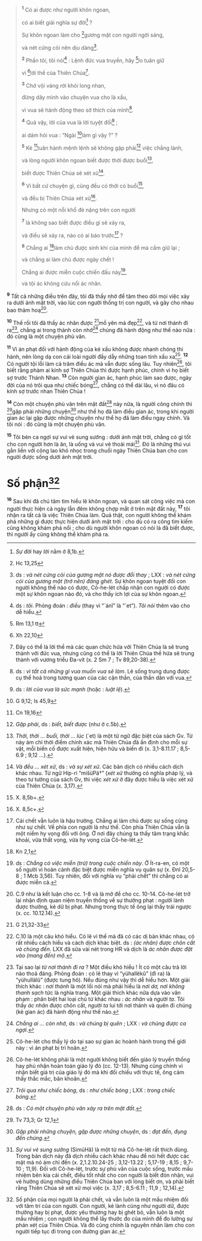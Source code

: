 > <sup><b>1</b></sup> Có ai được như người khôn ngoan,
>
> có ai biết giải nghĩa sự đời[^1-720223b7-eec9-4c2d-b6de-3389fd6eb839] ?
>
> Sự khôn ngoan làm cho [^1@-720223b7-eec9-4c2d-b6de-3389fd6eb839]gương mặt con người ngời sáng,
>
> và nét cứng cỏi nên dịu dàng[^2-720223b7-eec9-4c2d-b6de-3389fd6eb839].
>
> <sup><b>2</b></sup> Phần tôi, tôi nói[^3-720223b7-eec9-4c2d-b6de-3389fd6eb839] : Lệnh đức vua truyền, hãy [^2@-720223b7-eec9-4c2d-b6de-3389fd6eb839]lo tuân giữ
>
> vì [^3@-720223b7-eec9-4c2d-b6de-3389fd6eb839]lời thề của Thiên Chúa[^4-720223b7-eec9-4c2d-b6de-3389fd6eb839].
>
> <sup><b>3</b></sup> Chớ vội vàng rời khỏi long nhan,
>
> đừng dây mình vào chuyện vua cho là xấu,
>
> vì vua sẽ hành động theo sở thích của mình[^5-720223b7-eec9-4c2d-b6de-3389fd6eb839].
>
> <sup><b>4</b></sup> Quả vậy, lời của vua là lời tuyệt đối[^6-720223b7-eec9-4c2d-b6de-3389fd6eb839] ;
>
> ai dám hỏi vua : “Ngài [^4@-720223b7-eec9-4c2d-b6de-3389fd6eb839]làm gì vậy ?” ?
>
> <sup><b>5</b></sup> Kẻ [^5@-720223b7-eec9-4c2d-b6de-3389fd6eb839]tuân hành mệnh lệnh sẽ không gặp phải[^7-720223b7-eec9-4c2d-b6de-3389fd6eb839] việc chẳng lành,
>
> và lòng người khôn ngoan biết được thời được buổi[^8-720223b7-eec9-4c2d-b6de-3389fd6eb839],
>
> biết được Thiên Chúa sẽ xét xử[^9-720223b7-eec9-4c2d-b6de-3389fd6eb839].
>
> <sup><b>6</b></sup> Vì bất cứ chuyện gì, cũng đều có thời có buổi[^10-720223b7-eec9-4c2d-b6de-3389fd6eb839],
>
> và đều bị Thiên Chúa xét xử[^11-720223b7-eec9-4c2d-b6de-3389fd6eb839].
>
> Nhưng có một nỗi khổ đè nặng trên con người
>
> <sup><b>7</b></sup> là không sao biết được điều gì sẽ xảy ra,
>
> và điều sẽ xảy ra, nào có ai báo trước[^12-720223b7-eec9-4c2d-b6de-3389fd6eb839] ?
>
> <sup><b>8</b></sup> Chẳng ai [^6@-720223b7-eec9-4c2d-b6de-3389fd6eb839]làm chủ được sinh khí của mình để mà cầm giữ lại ;
>
> và chẳng ai làm chủ được ngày chết !
>
> Chẳng ai được miễn cuộc chiến đấu này[^13-720223b7-eec9-4c2d-b6de-3389fd6eb839],
>
> và tội ác không cứu nổi ác nhân.

<sup><b>9</b></sup> Tất cả những điều trên đây, tôi đã thấy nhờ để tâm theo dõi mọi việc xảy ra dưới ánh mặt trời, vào lúc con người thống trị con người, và gây cho nhau bao thảm hoạ[^14-720223b7-eec9-4c2d-b6de-3389fd6eb839].

<sup><b>10</b></sup> Thế rồi tôi đã thấy ác nhân được [^7@-720223b7-eec9-4c2d-b6de-3389fd6eb839]mồ yên mả đẹp[^15-720223b7-eec9-4c2d-b6de-3389fd6eb839], và từ nơi thánh đi ra[^16-720223b7-eec9-4c2d-b6de-3389fd6eb839], chẳng ai trong thành còn nhớ[^17-720223b7-eec9-4c2d-b6de-3389fd6eb839] chúng đã hành động như thế nào nữa : đó cũng là một chuyện phù vân.

<sup><b>11</b></sup> Vì án phạt đối với hành động của kẻ xấu không được nhanh chóng thi hành, nên lòng dạ con cái loài người đầy dẫy những toan tính xấu xa[^18-720223b7-eec9-4c2d-b6de-3389fd6eb839]. <sup><b>12</b></sup> Có người tội lỗi làm cả trăm điều ác mà vẫn được sống lâu. Tuy nhiên[^19-720223b7-eec9-4c2d-b6de-3389fd6eb839], tôi biết rằng phàm ai kính sợ Thiên Chúa thì được hạnh phúc, chính vì họ biết sợ trước Thánh Nhan. <sup><b>13</b></sup> Còn người gian ác, hạnh phúc làm sao được, ngày đời của nó trôi qua như chiếc bóng[^20-720223b7-eec9-4c2d-b6de-3389fd6eb839], chẳng có thể dài lâu, vì nó đâu có kính sợ trước nhan Thiên Chúa !

<sup><b>14</b></sup> Còn một chuyện phù vân trên mặt đất[^21-720223b7-eec9-4c2d-b6de-3389fd6eb839] này nữa, là người công chính thì [^8@-720223b7-eec9-4c2d-b6de-3389fd6eb839]gặp phải những chuyện[^22-720223b7-eec9-4c2d-b6de-3389fd6eb839] như thể họ đã làm điều gian ác, trong khi người gian ác lại gặp được những chuyện như thể họ đã làm điều ngay chính. Và tôi nói : đó cũng là một chuyện phù vân.

<sup><b>15</b></sup> Tôi bèn ca ngợi sự vui vẻ sung sướng : dưới ánh mặt trời, chẳng có gì tốt cho con người hơn là ăn, là uống và vui vẻ thoải mái[^23-720223b7-eec9-4c2d-b6de-3389fd6eb839]. Đó là những thú vui gắn liền với công lao khó nhọc trong chuỗi ngày Thiên Chúa ban cho con người được sống dưới ánh mặt trời.

# Số phận[^24-720223b7-eec9-4c2d-b6de-3389fd6eb839]

<sup><b>16</b></sup> Sau khi đã chú tâm tìm hiểu lẽ khôn ngoan, và quan sát công việc mà con người thực hiện cả ngày lẫn đêm không chợp mắt ở trên mặt đất này, <sup><b>17</b></sup> tôi nhận ra tất cả là việc Thiên Chúa làm. Quả thật, con người không thể khám phá những gì được thực hiện dưới ánh mặt trời : cho dù có ra công tìm kiếm cũng không khám phá nổi ; cho dù người khôn ngoan có nói là đã biết được, thì người ấy cũng không thể khám phá ra.

[^1-720223b7-eec9-4c2d-b6de-3389fd6eb839]: _Sự đời_ hay _lời_ nằm ở 8,1b.

[^2-720223b7-eec9-4c2d-b6de-3389fd6eb839]: ds : _và nét cứng cỏi của gương mặt nó được đổi thay_ ; LXX : _và nét cứng cỏi của gương mặt (trở nên) đáng ghét_. Sự khôn ngoan tuyệt đối con người không thể nào có được, Cô-he-lét chấp nhận con người có được một sự khôn ngoan nào đó, và cho thấy ích lợi của sự khôn ngoan.

[^3-720223b7-eec9-4c2d-b6de-3389fd6eb839]: ds : _tôi_. Phỏng đoán : _điều_ (thay vì “´ánî” là “´et”). _Tôi nói_ thêm vào cho dễ hiểu.

[^4-720223b7-eec9-4c2d-b6de-3389fd6eb839]: Đây có thể là lời thề mà các quan chức hứa với Thiên Chúa là sẽ trung thành với đức vua, nhưng cũng có thể là lời Thiên Chúa thề hứa sẽ trung thành với vương triều Đa-vít (x. 2 Sm 7 ; Tv 89,20-38).

[^5-720223b7-eec9-4c2d-b6de-3389fd6eb839]: ds : _vì tất cả những gì vua muốn vua sẽ làm_. Lẽ sống trung dung được cụ thể hoá trong tương quan của các cận thần, của thần dân với vua.

[^6-720223b7-eec9-4c2d-b6de-3389fd6eb839]: ds : _lời của vua là sức mạnh_ (hoặc : _luật lệ_).

[^7-720223b7-eec9-4c2d-b6de-3389fd6eb839]: _Gặp phải_, ds : _biết, biết được_ (như ở c.5b).

[^8-720223b7-eec9-4c2d-b6de-3389fd6eb839]: _Thời, thời ... buổi, thời ... lúc_ (´et) là một từ ngữ đặc biệt của sách Gv. Từ này ám chỉ thời điểm chính xác mà Thiên Chúa đã ấn định cho mỗi sự vật, mỗi biến cố được xuất hiện, hiện hữu và biến đi (x. 3,1-8.11.17 ; 8,5-6.9 ; 9,12 ...).

[^9-720223b7-eec9-4c2d-b6de-3389fd6eb839]: _Và đều ... xét xử_, ds : _và sự xét xử_. Các bản dịch có nhiều cách dịch khác nhau. Từ ngữ Híp-ri “mišüPä†” (_xét xử_ thường có nghĩa pháp lý, và theo tư tưởng của sách Gv, thì việc _xét xử_ ở đây được hiểu là việc xét xử của Thiên Chúa (x. 3,17).

[^10-720223b7-eec9-4c2d-b6de-3389fd6eb839]: X. 8,5b+.

[^11-720223b7-eec9-4c2d-b6de-3389fd6eb839]: X. 8,5c+.

[^12-720223b7-eec9-4c2d-b6de-3389fd6eb839]: Cái chết vẫn luôn là hậu trường. Chẳng ai làm chủ được sự sống cũng như sự chết. Về phía con người là như thế. Còn phía Thiên Chúa vẫn là một niềm hy vọng đối với ông. Ở nơi đây chúng ta thấy tâm trạng khắc khoải, vừa thất vọng, vừa hy vọng của Cô-he-lét.

[^13-720223b7-eec9-4c2d-b6de-3389fd6eb839]: ds : _Chẳng có việc miễn (trừ) trong cuộc chiến này_. Ở Ít-ra-en, có một số người vì hoàn cảnh đặc biệt được miễn nghĩa vụ quân sự (x. Đnl 20,5-8 ; 1 Mcb 3,56). Tuy nhiên, đối với nghĩa vụ “phải chết” thì chẳng có ai được miễn cả.

[^14-720223b7-eec9-4c2d-b6de-3389fd6eb839]: C.9 như là kết luận cho cc. 1-8 và là mở đề cho cc. 10-14. Cô-he-lét trở lại nhận định quan niệm truyền thống về sự thưởng phạt : người lành được thưởng, kẻ dữ bị phạt. Nhưng trong thực tế ông lại thấy trái ngược (x. cc. 10.12.14).

[^15-720223b7-eec9-4c2d-b6de-3389fd6eb839]: C.10 là một câu khó hiểu. Có lẽ vì thế mà đã có các dị bản khác nhau, có rất nhiều cách hiểu và cách dịch khác biệt. ds : _(ác nhân) được chôn cất và chúng đến_. LXX đã sửa vài nét trong HR và dịch là _ác nhân được đặt vào (mang đến) mộ_.

[^16-720223b7-eec9-4c2d-b6de-3389fd6eb839]: Tại sao lại _từ nơi thánh đi ra_ ? Một điều khó hiểu ! Ít có một câu trả lời nào thoả đáng. Phỏng đoán : có lẽ thay vì “yühallëkû” (đi ra) là “yühullälû” (được tung hô). Nếu đúng như vậy thì dễ hiểu hơn. Một giải thích khác : _nơi thánh_ là một lối nói mà phải hiểu là _nơi dơ, nơi không thanh sạch_ tức là nghĩa trang. Một giải thích khác nữa dựa vào văn phạm : phân biệt hai loại chủ từ khác nhau : _ác nhân_ và _người ta_. Tôi thấy _ác nhân_ được chôn cất, _người ta_ lui tới nơi thánh và quên đi chúng (kẻ gian ác) đã hành động như thế nào.

[^17-720223b7-eec9-4c2d-b6de-3389fd6eb839]: _Chẳng ai ... còn nhớ_, ds : _và chúng bị quên_ ; LXX : _và chúng được ca ngợi_.

[^18-720223b7-eec9-4c2d-b6de-3389fd6eb839]: Cô-he-lét cho thấy lý do tại sao sự gian ác hoành hành trong thế giới này : vì án phạt bị trì hoãn.

[^19-720223b7-eec9-4c2d-b6de-3389fd6eb839]: Cô-he-lét không phải là một người không biết đến giáo lý truyền thống hay phủ nhận hoàn toàn giáo lý đó (cc. 12-13). Nhưng cũng chính vì nhận biết giá trị của giáo lý đó mà khi đối chiếu với thực tế, ông cảm thấy thắc mắc, băn khoăn.

[^20-720223b7-eec9-4c2d-b6de-3389fd6eb839]: _Trôi qua như chiếc bóng_, ds : _như chiếc bóng_ ; LXX : _trong chiếc bóng_.

[^21-720223b7-eec9-4c2d-b6de-3389fd6eb839]: ds : _Có một chuyện phù vân xảy ra trên mặt đất_.

[^22-720223b7-eec9-4c2d-b6de-3389fd6eb839]: _Gặp phải những chuyện, gặp được những chuyện_, ds : _đạt đến, đụng đến chúng_.

[^23-720223b7-eec9-4c2d-b6de-3389fd6eb839]: _Sự vui vẻ sung sướng_ (SimüHâ) là một từ mà Cô-he-lét rất thích dùng. Trong bản dịch này đã dịch nhiều cách khác nhau để nói hết được các mặt mà nó ám chỉ đến (x. 2,1.2.10.24-25 ; 3,12-13.22 ; 5,17-19 ; 8,15 ; 9,7-10 ; 11,9). Đối với Cô-he-lét, trước sự phù vân của cuộc sống, trước mầu nhiệm bên kia cái chết, điều tốt nhất cho con người là biết đón nhận, vui vẻ hưởng dùng những điều Thiên Chúa ban với lòng biết ơn, và phải biết rằng Thiên Chúa sẽ xét xử mọi việc (x. 3,17 ; 8,5-6.11 ; 11,9 ; 12,14).

[^24-720223b7-eec9-4c2d-b6de-3389fd6eb839]: Số phận của mọi người là phải chết, và vẫn luôn là một mầu nhiệm đối với tâm trí của con người. Con người, kẻ lành cũng như người dữ, được thưởng hay bị phạt, được yêu thương hay bị ghét bỏ, vẫn luôn là một mầu nhiệm ; con người không thể lấy thước đo của mình để đo lường sự phán xét của Thiên Chúa. Và đó cũng chính là nguyên nhân làm cho con người tiếp tục đi trong con đường gian ác.

[^1@-720223b7-eec9-4c2d-b6de-3389fd6eb839]: Hc 13,25

[^2@-720223b7-eec9-4c2d-b6de-3389fd6eb839]: Rm 13,1 tt

[^3@-720223b7-eec9-4c2d-b6de-3389fd6eb839]: Xh 22,10

[^4@-720223b7-eec9-4c2d-b6de-3389fd6eb839]: G 9,12; Is 45,9

[^5@-720223b7-eec9-4c2d-b6de-3389fd6eb839]: Cn 19,16

[^6@-720223b7-eec9-4c2d-b6de-3389fd6eb839]: Kn 2,1

[^7@-720223b7-eec9-4c2d-b6de-3389fd6eb839]: G 21,32-33

[^8@-720223b7-eec9-4c2d-b6de-3389fd6eb839]: Tv 73,3; Gr 12,1
